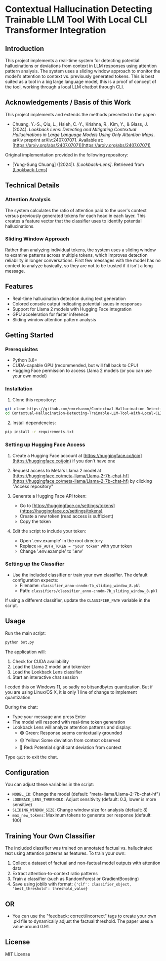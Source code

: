 # Contextual Hallucination Detecting Trainable LLM Tool With Local CLI Transformer Integration

## Introduction 

This project implements a real-time system for detecting potential hallucinations or deviations from context in LLM responses using attention pattern analysis. The system uses a sliding window approach to monitor the model's attention to context vs. previously generated tokens. This is best suited as a tool in a big large language model, this is a proof of concept of the tool, working through a local LLM chatbot through CLI. 

## Acknowledgements / Basis of this Work

This project implements and extends the methods presented in the paper:

*   Chuang, Y.-S., Qiu, L., Hsieh, C.-Y., Krishna, R., Kim, Y., & Glass, J. (2024). *Lookback Lens: Detecting and Mitigating Contextual Hallucinations in Large Language Models Using Only Attention Maps*. arXiv preprint arXiv:2407.07071. Available at: [https://arxiv.org/abs/2407.07071](https://arxiv.org/abs/2407.07071)

Original implementation provided in the following repository:

*   [Yung-Sung Chuang] ([2024]). *[Lookback-Lens]*. Retrieved from [\[Lookback-Lens\]](https://github.com/voidism/Lookback-Lens/)

## Technical Details

### Attention Analysis

The system calculates the ratio of attention paid to the user's context versus previously generated tokens for each head in each layer. This creates a feature vector that the classifier uses to identify potential hallucinations.

### Sliding Window Approach

Rather than analyzing individual tokens, the system uses a sliding window to examine patterns across multiple tokens, which improves detection reliability in longer conversations. First few messages with the model has no context to analyze basically, so they are not to be trusted if it isn't a long message.


## Features

- Real-time hallucination detection during text generation
- Colored console output indicating potential issues in responses
- Support for Llama 2 models with Hugging Face integration
- GPU acceleration for faster inference
- Sliding window attention pattern analysis

## Getting Started

### Prerequisites

- Python 3.8+ 
- CUDA-capable GPU (recommended, but will fall back to CPU)
- Hugging Face permission to access Llama 2 models (or you can use your own model)

### Installation

1. Clone this repository:

```bash
git clone https://github.com/emrehannn/Contextual-Hallucination-Detecting-Trainable-LLM-Tool-With-Local-CLI-Transformers.git
cd Contextual-Hallucination-Detecting-Trainable-LLM-Tool-With-Local-CLI-Transformers
```

2. Install dependencies:

```bash
pip install -r requirements.txt
```

### Setting up Hugging Face Access

1. Create a Hugging Face account at [https://huggingface.co/join](https://huggingface.co/join) if you don't have one

2. Request access to Meta's Llama 2 model at [https://huggingface.co/meta-llama/Llama-2-7b-chat-hf](https://huggingface.co/meta-llama/Llama-2-7b-chat-hf) by clicking "Access repository"

3. Generate a Hugging Face API token:
   - Go to [https://huggingface.co/settings/tokens](https://huggingface.co/settings/tokens)
   - Create a new token (read access is sufficient)
   - Copy the token

4. Edit the script to include your token:
   - Open '.env.example' in the root directory
   - Replace `HF_AUTH_TOKEN = "your token"` with your token
   - Change '.env.example' to '.env'

### Setting up the Classifier



*  Use the included classifier or train your own classifier. The default configuration expects:
   - Filename: `classifier_anno-cnndm-7b_sliding_window_8.pkl`
   - Path: `classifiers/classifier_anno-cnndm-7b_sliding_window_8.pkl`

If using a different classifier, update the `CLASSIFIER_PATH` variable in the script.

## Usage

Run the main script:

```bash
python bot.py
```

The application will:
1. Check for CUDA availability
2. Load the Llama 2 model and tokenizer
3. Load the Lookback Lens classifier
4. Start an interactive chat session

I coded this on Windows 11, so sadly no bitsandbytes quantization. But if you are using Linux/OS X, it is only 1 line of change to implement quantization.

During the chat:
- Type your message and press Enter
- The model will respond with real-time token generation
- Lookback Lens will analyze attention patterns and display:
  - 🟢 Green: Response seems contextually grounded
  - 🟡 Yellow: Some deviation from context observed
  - 🔴 Red: Potential significant deviation from context

Type `quit` to exit the chat.

## Configuration

You can adjust these variables in the script:

- `MODEL_ID`: Change the model (default: "meta-llama/Llama-2-7b-chat-hf")
- `LOOKBACK_LENS_THRESHOLD`: Adjust sensitivity (default: 0.3, lower is more sensitive)
- `SLIDING_WINDOW_SIZE`: Change window size for analysis (default: 8)
- `max_new_tokens`: Maximum tokens to generate per response (default: 100)

## Training Your Own Classifier

The included classifier was trained on annotated factual vs. hallucinated text using attention patterns as features. To train your own:

1. Collect a dataset of factual and non-factual model outputs with attention data
2. Extract attention-to-context ratio patterns
3. Train a classifier (such as RandomForest or GradientBoosting)
4. Save using joblib with format: `{'clf': classifier_object, 'best_threshold': threshold_value}`

## OR

* You can use the "feedback: correct/incorrect" tags to create your own .pkl file to dynamically adjust the factual threshold. The paper uses a value around 0.91.



## License

MIT License


